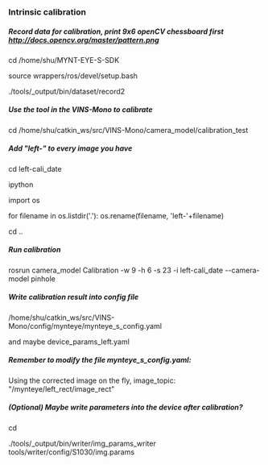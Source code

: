 ### Intrinsic calibration 

 

##### Record data for calibration, print 9x6 openCV chessboard first  http://docs.opencv.org/master/pattern.png

cd /home/shu/MYNT-EYE-S-SDK 

source wrappers/ros/devel/setup.bash 

./tools/_output/bin/dataset/record2 

 

##### Use the tool in the VINS-Mono to calibrate 

cd /home/shu/catkin_ws/src/VINS-Mono/camera_model/calibration_test 

 

##### Add "left-" to every image you have 

cd left-cali_date 

ipython 

import os 

for filename in os.listdir('.'): 
  os.rename(filename, 'left-'+filename) 

cd .. 

 

##### Run calibration 

rosrun camera_model Calibration -w 9 -h 6 -s 23 -i left-cali_date --camera-model pinhole 

 

##### Write calibration result into config file 

/home/shu/catkin_ws/src/VINS-Mono/config/mynteye/mynteye_s_config.yaml  

and maybe device_params_left.yaml 

 

##### Remember to modify the file mynteye_s_config.yaml: 

Using the corrected image on the fly, image_topic: "/mynteye/left_rect/image_rect" 

 

 

##### (Optional) Maybe write parameters into the device after calibration? 

cd <sdk> 

./tools/_output/bin/writer/img_params_writer tools/writer/config/S1030/img.params 
